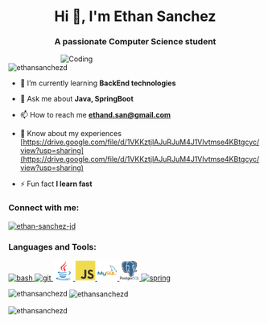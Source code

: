 <h1 align="center">Hi 👋, I'm Ethan Sanchez</h1>
<h3 align="center">A passionate Computer Science student</h3>
<img align = "right" alt = "Coding" width = "400" src="https://i.pinimg.com/originals/e4/26/70/e426702edf874b181aced1e2fa5c6cde.gif">

<p align="left"> <img src="https://komarev.com/ghpvc/?username=ethansanchezd&label=Profile%20views&color=0e75b6&style=flat" alt="ethansanchezd" /> </p>

- 🌱 I’m currently learning **BackEnd technologies**

- 💬 Ask me about **Java, SpringBoot**

- 📫 How to reach me **ethand.san@gmail.com**

- 📄 Know about my experiences [https://drive.google.com/file/d/1VKKztjlAJuRJuM4J1VIvtmse4KBtgcyc/view?usp=sharing](https://drive.google.com/file/d/1VKKztjlAJuRJuM4J1VIvtmse4KBtgcyc/view?usp=sharing)

- ⚡ Fun fact **I learn fast**

<h3 align="left">Connect with me:</h3>
<p align="left">
<a href="https://linkedin.com/in/ethan-sanchez-jd" target="blank"><img align="center" src="https://raw.githubusercontent.com/rahuldkjain/github-profile-readme-generator/master/src/images/icons/Social/linked-in-alt.svg" alt="ethan-sanchez-jd" height="30" width="40" /></a>
</p>

<h3 align="left">Languages and Tools:</h3>
<p align="left"> <a href="https://www.gnu.org/software/bash/" target="_blank" rel="noreferrer"> <img src="https://www.vectorlogo.zone/logos/gnu_bash/gnu_bash-icon.svg" alt="bash" width="40" height="40"/> </a> <a href="https://git-scm.com/" target="_blank" rel="noreferrer"> <img src="https://www.vectorlogo.zone/logos/git-scm/git-scm-icon.svg" alt="git" width="40" height="40"/> </a> <a href="https://www.java.com" target="_blank" rel="noreferrer"> <img src="https://raw.githubusercontent.com/devicons/devicon/master/icons/java/java-original.svg" alt="java" width="40" height="40"/> </a> <a href="https://developer.mozilla.org/en-US/docs/Web/JavaScript" target="_blank" rel="noreferrer"> <img src="https://raw.githubusercontent.com/devicons/devicon/master/icons/javascript/javascript-original.svg" alt="javascript" width="40" height="40"/> </a> <a href="https://www.mysql.com/" target="_blank" rel="noreferrer"> <img src="https://raw.githubusercontent.com/devicons/devicon/master/icons/mysql/mysql-original-wordmark.svg" alt="mysql" width="40" height="40"/> </a> <a href="https://www.postgresql.org" target="_blank" rel="noreferrer"> <img src="https://raw.githubusercontent.com/devicons/devicon/master/icons/postgresql/postgresql-original-wordmark.svg" alt="postgresql" width="40" height="40"/> </a> <a href="https://spring.io/" target="_blank" rel="noreferrer"> <img src="https://www.vectorlogo.zone/logos/springio/springio-icon.svg" alt="spring" width="40" height="40"/> </a> </p>

<p><img align="left" src="https://github-readme-stats.vercel.app/api/top-langs?username=ethansanchezd&show_icons=true&locale=en&layout=compact" alt="ethansanchezd" /></p>

<p>&nbsp;<img align="center" src="https://github-readme-stats.vercel.app/api?username=ethansanchezd&show_icons=true&locale=en" alt="ethansanchezd" /></p>

<p><img align="center" src="https://github-readme-streak-stats.herokuapp.com/?user=ethansanchezd&" alt="ethansanchezd" /></p>
